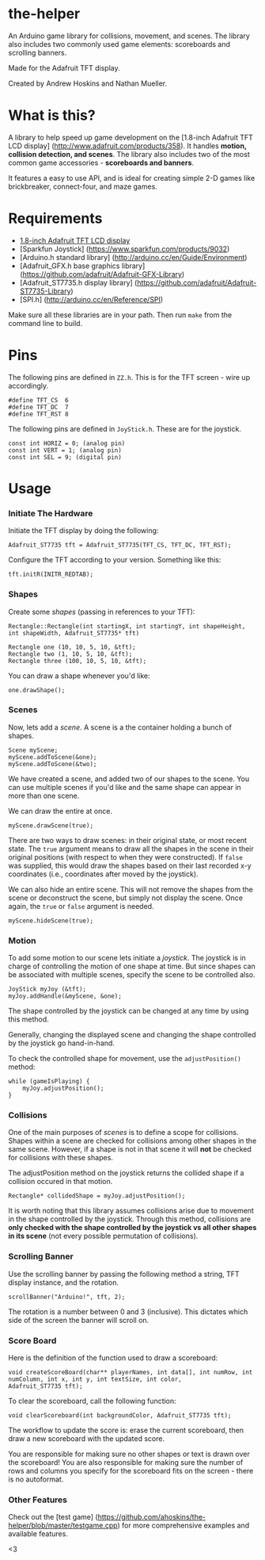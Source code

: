 the-helper
=====

An Arduino game library for collisions, movement, and scenes.  The library also includes two commonly used game elements: scoreboards and scrolling banners.

Made for the Adafruit TFT display.

Created by Andrew Hoskins and Nathan Mueller.

What is this?
======

A library to help speed up game development on the [1.8-inch Adafruit TFT LCD display] (http://www.adafruit.com/products/358). It handles **motion, collision detection, and scenes**.  The library also includes two of the most common game accessories - **scoreboards and banners**.

It features a easy to use API, and is ideal for creating simple 2-D games like brickbreaker, connect-four, and maze games.

Requirements
=======

- [1.8-inch Adafruit TFT LCD display](http://www.adafruit.com/products/358)
- [Sparkfun Joystick] (https://www.sparkfun.com/products/9032)
- [Arduino.h standard library] (http://arduino.cc/en/Guide/Environment)
- [Adafruit_GFX.h base graphics library] (https://github.com/adafruit/Adafruit-GFX-Library)
- [Adafruit_ST7735.h display library] (https://github.com/adafruit/Adafruit-ST7735-Library)
- [SPI.h] (http://arduino.cc/en/Reference/SPI)

Make sure all these libraries are in your path.  Then run `make` from the command line to build.

Pins
=====

The following pins are defined in `ZZ.h`. This is for the TFT screen - wire up accordingly.

    #define TFT_CS  6
    #define TFT_DC  7
    #define TFT_RST 8

The following pins are defined in `JoyStick.h`. These are for the joystick.

    const int HORIZ = 0; (analog pin)
    const int VERT = 1; (analog pin)
    const int SEL = 9; (digital pin)

Usage
======

### Initiate The Hardware ###

Initiate the TFT display by doing the following:

`Adafruit_ST7735 tft = Adafruit_ST7735(TFT_CS, TFT_DC, TFT_RST);`

Configure the TFT according to your version.  Something like this:

`tft.initR(INITR_REDTAB);`

### Shapes ###

Create some *shapes* (passing in references to your TFT):

`Rectangle::Rectangle(int startingX, int startingY, int shapeHeight, int shapeWidth, Adafruit_ST7735* tft)`

	Rectangle one (10, 10, 5, 10, &tft);
	Rectangle two (1, 10, 5, 10, &tft);
	Rectangle three (100, 10, 5, 10, &tft);

You can draw a shape whenever you'd like:

`one.drawShape();`

### Scenes ###

Now, lets add a *scene*.  A scene is a the container holding a bunch of shapes.

    Scene myScene;
    myScene.addToScene(&one);
    myScene.addToScene(&two);

We have created a scene, and added two of our shapes to the scene.  You can use multiple scenes if you'd like and the same shape can appear in more than one scene.

We can draw the entire at once.

    myScene.drawScene(true);
    
There are two ways to draw scenes: in their original state, or most recent state.  The `true` argument means to draw all the shapes in the scene in their original positions (with respect to when they were constructed).  If `false` was supplied, this would draw the shapes based on their last recorded x-y coordinates (i.e., coordinates after moved by the joystick).

We can also hide an entire scene.  This will not remove the shapes from the scene or deconstruct the scene, but simply not display the scene.  Once again, the `true` or `false` argument is needed.   

    myScene.hideScene(true);

### Motion ###

To add some motion to our scene lets initiate a *joystick*.  The joystick is in charge of controlling the motion of one shape at time.  But since shapes can be associated with multiple scenes, specify the scene to be controlled also. 

    JoyStick myJoy (&tft);
    myJoy.addHandle(&myScene, &one);
    
The shape controlled by the joystick can be changed at any time by using this method.

Generally, changing the displayed scene and changing the shape controlled by the joystick go hand-in-hand.

To check the controlled shape for movement, use the `adjustPosition()` method:

    while (gameIsPlaying) {
        myJoy.adjustPosition();
    }
    
### Collisions ###

One of the main purposes of *scenes* is to define a scope for collisions.  Shapes within a scene are checked for collisions among other shapes in the same scene.  However, if a shape is not in that scene it will **not** be checked for collisions with these shapes.

The adjustPosition method on the joystick returns the collided shape if a collision occured in that motion.

    Rectangle* collidedShape = myJoy.adjustPosition();
   
It is worth noting that this library assumes collisions arise due to movement in the shape controlled by the joystick.  Through this method, collisions are **only checked with the shape controlled by the joystick vs all other shapes in its scene** (not every possible permutation of collisions). 

### Scrolling Banner ###

Use the scrolling banner by passing the following method a string, TFT display instance, and the rotation.

    scrollBanner("Arduino!", tft, 2);
    
The rotation is a number between 0 and 3 (inclusive).  This dictates which side of the screen the banner will scroll on.

### Score Board ###

Here is the definition of the function used to draw a scoreboard:

    void createScoreBoard(char** playerNames, int data[], int numRow, int numColumn, int x, int y, int textSize, int color,        Adafruit_ST7735 tft);
    
To clear the scoreboard, call the following function:

    void clearScoreboard(int backgroundColor, Adafruit_ST7735 tft);
    
The workflow to update the score is: erase the current scoreboard, then draw a new scoreboard with the updated score.
    
You are responsible for making sure no other shapes or text is drawn over the scoreboard! You are also responsible for making sure the number of rows and columns you specify for the scoreboard fits on the screen - there is no autoformat.

### Other Features ###

Check out the [test game] (https://github.com/ahoskins/the-helper/blob/master/testgame.cpp) for more comprehensive examples and available features.

<3 









 
	





  


